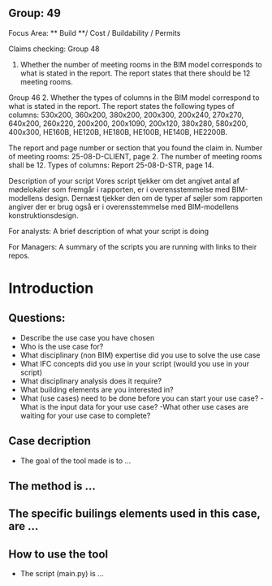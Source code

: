 ## Group: 49

Focus Area: 
 ** Build **/ Cost / Buildability / Permits

Claims checking:
Group 48
1. Whether the number of meeting rooms in the BIM model corresponds to what is stated in the report.
The report states that there should be 12 meeting rooms.

Group 46
2. Whether the types of columns in the BIM model correspond to what is stated in the report.
The report states the following types of columns:
530x200, 360x200, 380x200, 200x300, 200x240, 270x270, 640x200, 260x220, 200x200, 200x1090, 200x120, 380x280, 580x200, 400x300, HE160B, HE120B, HE180B, HE100B, HE140B, HE2200B.


The report and page number or section that you found the claim in.
  Number of meeting rooms: 25-08-D-CLIENT, page 2. The number of meeting rooms shall be 12.
Types of columns: Report 25-08-D-STR, page 14.
  
Description of your script
  Vores script tjekker om det angivet antal af mødelokaler som fremgår i rapporten, er i overensstemmelse med BIM-modellens design. 
  Dernæst tjekker den om de typer af søjler som rapporten angiver der er brug også er i overensstemmelse med BIM-modellens konstruktionsdesign. 
  
For analysts: A brief description of what your script is doing

For Managers: A summary of the scripts you are running with links to their repos.

# Introduction

## Questions:
- Describe the use case you have chosen
- Who is the use case for?
- What disciplinary (non BIM) expertise did you use to solve the use case
- What IFC concepts did you use in your script (would you use in your script)
- What disciplinary analysis does it require?
- What building elements are you interested in?
- What (use cases) need to be done before you can start your use case?
-What is the input data for your use case?
-What other use cases are waiting for your use case to complete?


## Case decription
- The goal of the tool made is to ...

## The method is ...


## The specific builings elements used in this case, are ...


## How to use the tool
- The script (main.py) is ...
